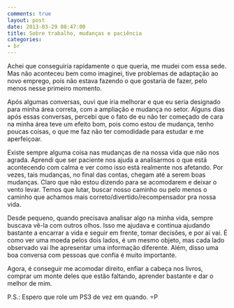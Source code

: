 ```yaml
---
comments: true
layout: post
date: 2013-03-29 08:47:00
title: Sobre trabalho, mudanças e paciência
categories:
- br
---
```


Achei que conseguiria rapidamente o que queria, me mudei com essa sede. Mas não aconteceu bem como imaginei, tive problemas de adaptação ao novo emprego, pois não estava fazendo o que gostaria de fazer, pelo menos nesse primeiro momento.

Após algumas conversas, ouvi que iria melhorar e que eu seria designado para minha área correta, com a ampliação e mudança no setor. Alguns dias após essas conversas, percebi que o fato de eu não ter começado de cara na minha área teve um efeito bom, pois como estou de mudança, tenho poucas coisas, o que me faz não ter comodidade para estudar e me aperfeiçoar.

Existe sempre alguma coisa nas mudanças de na nossa vida que não nos agrada. Aprendi que ser paciente nos ajuda a analisarmos o que está acontecendo com calma e ver como isso está realmente nos afetando. Por vezes, tais mudanças, no final das contas, chegam até a serem boas mudanças. Claro que não estou dizendo para se acomodarem e deixar o vento levar. Temos que lutar, buscar nosso caminho ou pelo menos o caminho que achamos mais correto/divertido/recompensador pra nossa vida.

Desde pequeno, quando precisava analisar algo na minha vida, sempre buscava vê-la com outros olhos. Isso me ajudava e continua ajudando bastante a encarrar a vida e seguir em frente, tomar decisões, e por aí vai. É como ver uma moeda pelos dois lados, é um mesmo objeto, mas cada lado observado vai lhe apresentar uma informação diferente. Além, disso uma boa conversa com pessoas que confia é muito importante.

Agora, é conseguir me acomodar direito, enfiar a cabeça nos livros, comprar um monte deles que estão faltando, aprender bastante e dar o melhor de mim.

P.S.: Espero que role um PS3 de vez em quando. =P
